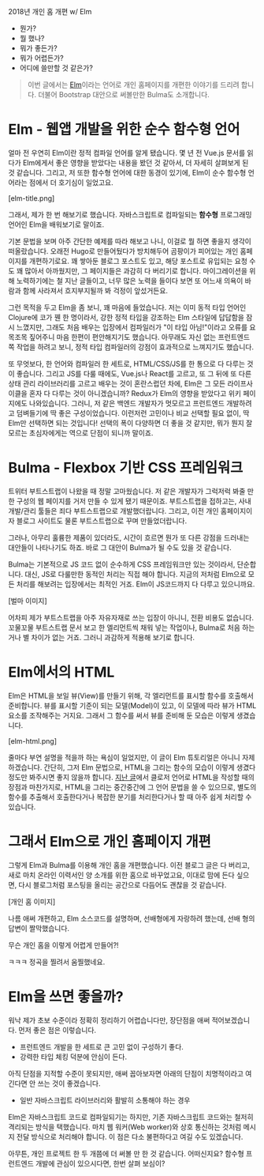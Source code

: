 2018년 개인 홈 개편 w/ Elm

- 뭔가?
- 뭘 했나?
- 뭐가 좋든가?
- 뭐가 어렵든가?
- 어디에 쓸만할 것 같은가?

> 이번 글에서는 [Elm](https://elm-lang.org)이라는 언어로 개인 홈페이지를 개편한 이야기를 드리려 합니다. 더불어 Bootstrap 대안으로 써볼만한  Bulma도 소개합니다.

# Elm - 웹앱 개발을 위한 순수 함수형 언어

얼마 전 우연히 Elm이란 정적 컴파일 언어를 알게 됐습니다. 몇 년 전 Vue.js 문서를 읽다가 Elm에게서 좋은 영향을 받았다는 내용을 봤던 것 같아서, 더 자세히 살펴보게 된 것 같습니다. 그리고, 저 또한 함수형 언어에 대한 동경이 있기에, Elm이 순수 함수형 언어라는 점에서 더 호기심이 일었고요.

[elm-title.png]

그래서, 제가 한 번 해보기로 했습니다. 자바스크립트로 컴파일되는 **함수형** 프로그래밍 언어인 Elm을 배워보기로 말이죠.

기본 문법을 보며 아주 간단한 예제를 따라 해보고 나니, 이걸로 뭘 하면 좋을지 생각이 떠올랐습니다. 오래전 Hugo로 만들어뒀다가 방치해두어 곰팡이가 피어있는 개인 홈페이지를 개편하기로요. 꽤 쌓아둔 블로그 포스트도 있고, 해당 포스트로 유입되는 요청 수도 꽤 많아서 아까웠지만, 그 페이지들은 과감히 다 버리기로 합니다. 마이그레이션을 위해 노력하기에는 철 지난 글들이고, 너무 많은 노력을 들이다 보면 또 어느새 의욕이 바람과 함께 사라져서 흐지부지될까 봐 걱정이 앞섰거든요.

그런 목적을 두고 Elm을 좀 보니, 꽤 마음에 들었습니다. 저는 이미 동적 타입 언어인 Clojure에 코가 꿴  한 명이라서, 강한 정적 타입을 강조하는 Elm 스타일에 답답함을 잠시 느꼈지만, 그래도 처음 배우는 입장에서 컴파일러가 "이 타입 아님!"이라고 오류를 요목조목 짚어주니 마음 한편이 편안해지기도 했습니다. 아무래도 자신 없는 프런트엔드 쪽 작업을 하려고 보니, 정적 타입 컴파일러의 강점이 효과적으로 느껴지기도 했습니다.

또 무엇보다, 한 언어와 컴파일러 한 세트로, HTML/CSS/JS를 한 통으로 다 다루는 것이 좋습니다. 그리고 JS를 다룰 때에도, Vue.js나 React를 고르고, 또 그 뒤에 또 다른 상태 관리 라이브러리를 고르고 배우는 것이 혼란스럽던 차에, Elm은 그 모든 라이프사이클을 혼자 다 다루는 것이 아니겠습니까? Redux가 Elm의 영향을 받았다고 위키 페이지에도 나와있습니다. 그러니, 저 같은 백엔드 개발자가 멋모르고 프런트엔드 개발하려고 덤벼들기에 딱 좋은 구성이었습니다. 이런저런 고민이나 비교 선택할 필요 없이, 딱 Elm만 선택하면 되는 것입니다! 선택의 폭이 다양하면 더 좋을 것 같지만, 뭐가 뭔지 잘 모르는 초심자에게는 역으로 단점이 되니까 말이죠.

# Bulma - Flexbox 기반 CSS 프레임워크

트위터 부트스트랩이 나왔을 때 정말 고마웠습니다. 저 같은 개발자가 그럭저럭 봐줄 만한 구성의 웹 페이지를 거저 만들 수 있게 됐기 때문이죠. 부트스트랩을 접하고는, 사내 개발/관리 툴들은 죄다 부트스트랩으로 개발했더랍니다. 그리고, 이전 개인 홈페이지이자 블로그 사이트도 물론 부트스트랩으로 꾸며 만들었더랍니다.

그러나, 아무리 훌륭한 제품이 있더라도, 시간이 흐르면 뭔가 또 다른 강점을 드러내는 대안들이 나타나기도 하죠. 바로 그 대안이 Bulma가 될 수도 있을 것 같습니다.

Bulma는 기본적으로 JS 코드 없이 순수하게 CSS 프레임워크만 있는 것이라서, 단순합니다. 대신, JS로 다룰만한 동적인 처리는 직접 해야 합니다. 지금의 저처럼 Elm으로 모든 처리를 해보려는 입장에서는 최적인 거죠. Elm이 JS코드까지 다 다루고 있으니까요.

[벌마 이미지]

어차피 제가 부트스트랩을 아주 자유자재로 쓰는 입장이 아니니, 전환 비용도 없습니다. 꼬물꼬물 부트스트랩 문서 보고 한 엘리먼트씩 채워 넣는 작업이나, Bulma로 처음 하는 거나 별 차이가 없는 거죠. 그러니 과감하게 적용해 보기로 합니다.

# Elm에서의 HTML

Elm은 HTML을 보일 뷰(View)를 만들기 위해, 각 엘리먼트를 표시할 함수를 호출해서 준비합니다. 뷰를 표시할 기준이 되는 모델(Model)이 있고, 이 모델에 따라 뷰가 HTML요소를 조작해주는 거지요. 그래서 그 함수를 써서 뷰를 준비해 둔 모습은 이렇게 생겼습니다.

[elm-html.png]

줄마다 부연 설명을 적을까 하는 욕심이 일었지만, 이 글이 Elm 튜토리얼은 아니니 자제하겠습니다. 간단히, 그저 Elm 문법으로, HTML을 그리는 함수의 모습이 이렇게 생겼다 정도만 봐주시면 좋지 않을까 합니다. [지난 글](https://medium.com/happyprogrammer-in-jeju/개발자가-글을-올리는-방법-f7d35da1d49d)에서 클로저 언어로 HTML을 작성할 때의 장점과 마찬가지로, HTML을 그리는 중간중간에 그 언어 문법을 쓸 수 있으므로, 별도의 함수를 추출해서 호출한다거나 복잡한 분기를 처리한다거나 할 때 아주 쉽게 처리할 수 있습니다.

# 그래서 Elm으로 개인 홈페이지 개편

그렇게 Elm과 Bulma를 이용해 개인 홈을 개편했습니다. 이전 블로그 글은 다 버리고, 새로 마치 온라인 이력서인 양 소개를 위한 홈으로 바꾸었고요, 이대로 맘에 든다 싶으면, 다시 블로그처럼 포스팅을 올리는 공간으로 다듬어도 괜찮을 것 같습니다.

[개인 홈 이미지]

나름 애써 개편하고, Elm 소스코드를 설명하며, 선배형에게 자랑하려 했는데, 선배 형의 답변이 짤막했습니다.

무슨 개인 홈을 이렇게 어렵게 만들어?!

ㅋㅋㅋ 정곡을 찔려서 움찔했네요.

# Elm을 쓰면 좋을까?

워낙 제가 초보 수준이라 정확히 정리하기 어렵습니다만, 장단점을 애써 적어보겠습니다. 먼저 좋은 점은 이렇습니다.

- 프런트엔드 개발을 한 세트로 큰 고민 없이 구성하기 좋다.
- 강력한 타입 체킹 덕분에 안심이 든다.

아직 단점을 지적할 수준이 못되지만, 애써 꼽아보자면 아래의 단점이 치명적이라고 여긴다면 안 쓰는 것이 좋겠습니다.

- 일반 자바스크립트 라이브러리와 활발히 소통해야 하는 경우

Elm은 자바스크립트 코드로 컴파일되기는 하지만, 기존 자바스크립트 코드와는 철저히 격리되는 방식을 택했습니다. 마치 웹 워커(Web worker)와 상호 통신하는 것처럼 메시지 전달 방식으로 처리해야 합니다. 이 점은 다소 불편하다고 여길 수도 있겠습니다.

아무튼, 개인 프로젝트 한 두 개쯤에 더 써볼 만 한 것 같습니다. 어떠신지요? 함수형 프런트엔드 개발에 관심이 있으시다면, 한번 살펴 보심이?

